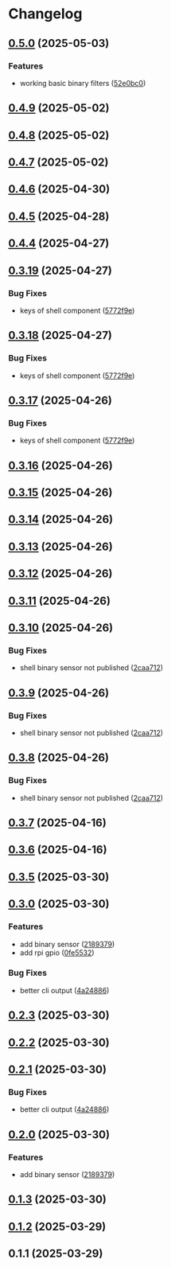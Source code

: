 # Changelog

## [0.5.0](https://github.com/UbiHome/UbiHome/compare/v0.4.9...ubihome-shell-v0.5.0) (2025-05-03)


### Features

* working basic binary filters ([52e0bc0](https://github.com/UbiHome/UbiHome/commit/52e0bc0f6b6c028165252675881714b6764bbdea))

## [0.4.9](https://github.com/UbiHome/UbiHome/compare/v0.4.8...ubihome-shell-v0.4.9) (2025-05-02)

## [0.4.8](https://github.com/UbiHome/UbiHome/compare/v0.4.7...ubihome-shell-v0.4.8) (2025-05-02)

## [0.4.7](https://github.com/DanielHabenicht/UbiHome/compare/v0.4.6...ubihome-shell-v0.4.7) (2025-05-02)

## [0.4.6](https://github.com/DanielHabenicht/UbiHome/compare/v0.4.5...ubihome-shell-v0.4.6) (2025-04-30)

## [0.4.5](https://github.com/DanielHabenicht/UbiHome/compare/v0.4.4...ubihome-shell-v0.4.5) (2025-04-28)

## [0.4.4](https://github.com/DanielHabenicht/UbiHome/compare/v0.3.19...ubihome-shell-v0.4.4) (2025-04-27)

## [0.3.19](https://github.com/DanielHabenicht/UbiHome/compare/v0.3.18...ubihome-shell-v0.3.19) (2025-04-27)


### Bug Fixes

* keys of shell component ([5772f9e](https://github.com/DanielHabenicht/UbiHome/commit/5772f9ed32b0d1c965dcffe7035b3ecefc202354))

## [0.3.18](https://github.com/DanielHabenicht/UbiHome/compare/v0.3.17...ubihome-shell-v0.3.18) (2025-04-27)


### Bug Fixes

* keys of shell component ([5772f9e](https://github.com/DanielHabenicht/UbiHome/commit/5772f9ed32b0d1c965dcffe7035b3ecefc202354))

## [0.3.17](https://github.com/DanielHabenicht/UbiHome/compare/v0.3.16...ubihome-shell-v0.3.17) (2025-04-26)


### Bug Fixes

* keys of shell component ([5772f9e](https://github.com/DanielHabenicht/UbiHome/commit/5772f9ed32b0d1c965dcffe7035b3ecefc202354))

## [0.3.16](https://github.com/DanielHabenicht/UbiHome/compare/v0.3.15...ubihome-shell-v0.3.16) (2025-04-26)

## [0.3.15](https://github.com/DanielHabenicht/UbiHome/compare/v0.3.14...ubihome-shell-v0.3.15) (2025-04-26)

## [0.3.14](https://github.com/DanielHabenicht/UbiHome/compare/v0.3.13...ubihome-shell-v0.3.14) (2025-04-26)

## [0.3.13](https://github.com/DanielHabenicht/UbiHome/compare/v0.3.12...ubihome-shell-v0.3.13) (2025-04-26)

## [0.3.12](https://github.com/DanielHabenicht/UbiHome/compare/v0.3.11...ubihome-shell-v0.3.12) (2025-04-26)

## [0.3.11](https://github.com/DanielHabenicht/UbiHome/compare/v0.3.10...ubihome-shell-v0.3.11) (2025-04-26)

## [0.3.10](https://github.com/DanielHabenicht/UbiHome/compare/v0.3.9...ubihome-shell-v0.3.10) (2025-04-26)


### Bug Fixes

* shell binary sensor not published ([2caa712](https://github.com/DanielHabenicht/UbiHome/commit/2caa7126f9f244ece6a57ebc670574b69a27b6a3))

## [0.3.9](https://github.com/DanielHabenicht/UbiHome/compare/v0.3.8...ubihome-shell-v0.3.9) (2025-04-26)


### Bug Fixes

* shell binary sensor not published ([2caa712](https://github.com/DanielHabenicht/UbiHome/commit/2caa7126f9f244ece6a57ebc670574b69a27b6a3))

## [0.3.8](https://github.com/DanielHabenicht/UbiHome/compare/v0.3.7...ubihome-shell-v0.3.8) (2025-04-26)


### Bug Fixes

* shell binary sensor not published ([2caa712](https://github.com/DanielHabenicht/UbiHome/commit/2caa7126f9f244ece6a57ebc670574b69a27b6a3))

## [0.3.7](https://github.com/DanielHabenicht/UbiHome/compare/v0.3.6...ubihome-shell-v0.3.7) (2025-04-16)

## [0.3.6](https://github.com/DanielHabenicht/UbiHome/compare/v0.3.5...ubihome-shell-v0.3.6) (2025-04-16)

## [0.3.5](https://github.com/DanielHabenicht/UbiHome/compare/v0.3.2...ubihome-shell-v0.3.5) (2025-03-30)

## [0.3.0](https://github.com/DanielHabenicht/UbiHome/compare/ubihome-shell-v0.2.3...ubihome-shell-v0.3.0) (2025-03-30)


### Features

* add binary sensor ([2189379](https://github.com/DanielHabenicht/UbiHome/commit/218937924b6f09f8bd9962c373a12b567fdad079))
* add rpi gpio ([0fe5532](https://github.com/DanielHabenicht/UbiHome/commit/0fe5532bcf50964675ff09a075954f4d3475a892))


### Bug Fixes

* better cli output ([4a24886](https://github.com/DanielHabenicht/UbiHome/commit/4a24886e59bd7dc1a441d7f2e418bd700976d377))

## [0.2.3](https://github.com/DanielHabenicht/UbiHome/compare/v0.2.2...ubihome-shell-v0.2.3) (2025-03-30)

## [0.2.2](https://github.com/DanielHabenicht/UbiHome/compare/v0.2.1...ubihome-shell-v0.2.2) (2025-03-30)

## [0.2.1](https://github.com/DanielHabenicht/UbiHome/compare/v0.2.0...ubihome-shell-v0.2.1) (2025-03-30)


### Bug Fixes

* better cli output ([4a24886](https://github.com/DanielHabenicht/UbiHome/commit/4a24886e59bd7dc1a441d7f2e418bd700976d377))

## [0.2.0](https://github.com/DanielHabenicht/UbiHome/compare/v0.1.3...ubihome-shell-v0.2.0) (2025-03-30)


### Features

* add binary sensor ([2189379](https://github.com/DanielHabenicht/UbiHome/commit/218937924b6f09f8bd9962c373a12b567fdad079))

## [0.1.3](https://github.com/DanielHabenicht/UbiHome/compare/ubihome-shell-v0.1.2...ubihome-shell-v0.1.3) (2025-03-30)

## [0.1.2](https://github.com/DanielHabenicht/UbiHome/compare/ubihome-shell-v0.1.1...ubihome-shell-v0.1.2) (2025-03-29)

## 0.1.1 (2025-03-29)

